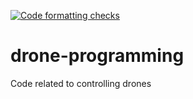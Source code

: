 [![Code formatting checks](https://github.com/andrewguest/drone-programming/actions/workflows/code-quality.yaml/badge.svg)](https://github.com/andrewguest/drone-programming/actions/workflows/code-quality.yaml)

# drone-programming
Code related to controlling drones
